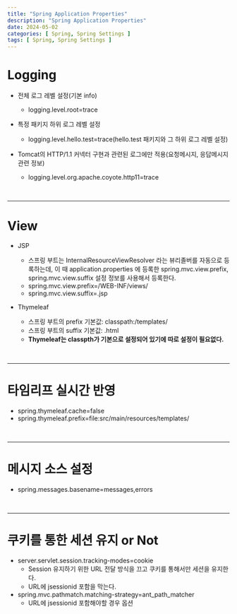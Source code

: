 ```yaml
---
title: "Spring Application Properties"
description: "Spring Application Properties"
date: 2024-05-02
categories: [ Spring, Spring Settings ]
tags: [ Spring, Spring Settings ]
---
```


# Logging

- 전체 로그 레벨 설정(기본 info)  
  - logging.level.root=trace  
- 특정 패키지 하위 로그 레벨 설정  
  - logging.level.hello.test=trace(hello.test 패키지와 그 하위 로그 레벨 설정) 
  
- Tomcat의 HTTP/1.1 커넥터 구현과 관련된 로그에만 적용(요청메시지, 응답메시지 관련 정보)
  - logging.level.org.apache.coyote.http11=trace

<br/>
<hr>

# View

- JSP
  - 스프링 부트는 InternalResourceViewResolver 라는 뷰리졸버를 자동으로 등록하는데, 이 때 application.properties 에 등록한 spring.mvc.view.prefix, spring.mvc.view.suffix 설정 정보를 사용해서 등록한다.  
  - spring.mvc.view.prefix=/WEB-INF/views/  
  - spring.mvc.view.suffix=.jsp  

- Thymeleaf
  - 스프링 부트의 prefix 기본값: classpath:/templates/
  - 스프링 부트의 suffix 기본값: .html
  - **Thymeleaf는 classpth가 기본으로 설정되어 있기에 따로 설정이 필요없다.** 

<br/>
<hr>

# 타임리프 실시간 반영

- spring.thymeleaf.cache=false
- spring.thymeleaf.prefix=file:src/main/resources/templates/

<br/>
<hr>

# 메시지 소스 설정

- spring.messages.basename=messages,errors

<br/>
<hr>

# 쿠키를 통한 세션 유지 or Not

- server.servlet.session.tracking-modes=cookie
  - Session 유지하기 위한 URL 전달 방식을 끄고 쿠키를 통해서만 세션을 유지한다.
  - URL에 jsessionid 포함을 막는다. 
- spring.mvc.pathmatch.matching-strategy=ant_path_matcher
  - URL에 jsessionid 포함해야할 경우 옵션


